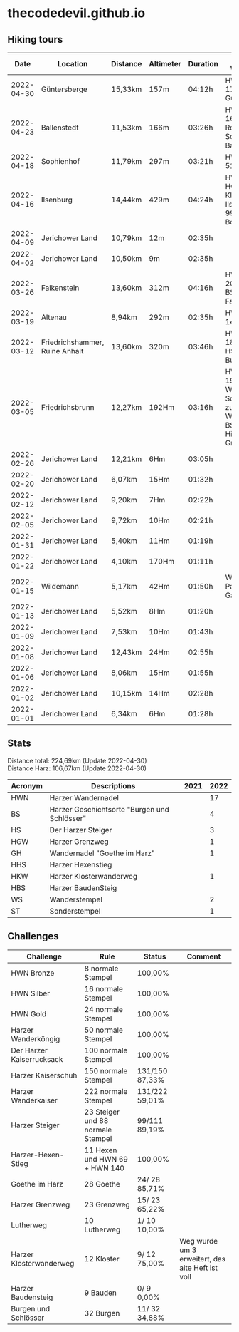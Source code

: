 # thecodedevil.github.io

## Hiking tours
|Date      |Location                      |Distance |Altimeter|Duration|Harzer Wandernadel|
|----------|------------------------------|---------|---------|--------|------------------|
|2022-04-30|Güntersberge                  |15,33km  |157m     |04:12h  |HWN 55, HWN 172, HS 172, BS Güntersburg
|2022-04-23|Ballenstedt                   |11,53km  |166m     |03:26h  |HWN 61, HWN 161, HS 61, BS Roseburg, BS Schloss Ballenstedt
|2022-04-18|Sophienhof                    |11,79km  |297m     |03:21h  |HWN 48, HWN 51, HWN 97
|2022-04-16|Ilsenburg                     |14,44km  |429m     |04:24h  |HWN 4, HWN 5, HGW 4, HKW Kloster Ilsenburg, ST 9941 Borkenkäferpfad
|2022-04-09|Jerichower Land               |10,79km  |12m      |02:35h  |
|2022-04-02|Jerichower Land               |10,50km  |9m       |02:35h  |
|2022-03-26|Falkenstein                   |13,60km  |312m     |04:16h  |HWN 200, HWN 203, HWN 204, BS Burg Falkenstein
|2022-03-19|Altenau                       |8,94km   |292m     |02:35h  |HWN 132, HWN 149, GH 132
|2022-03-12|Friedrichshammer, Ruine Anhalt|13,60km  |320m     |03:46h  |HWN 179, HWN 182, HWN 197, HS 179, BS Burgruine Anhalt
|2022-03-05|Friedrichsbrunn               |12,27km  |192Hm    |03:16h  |HWN 190, HWN 191, HS 191, WS 2021-06 Schutzhütte zum Wanderschuh, BS Erichsburg, Historischer Grenzweg R4
|2022-02-26|Jerichower Land               |12,21km  |6Hm      |03:05h  |
|2022-02-20|Jerichower Land               |6,07km   |15Hm     |01:32h  |
|2022-02-12|Jerichower Land               |9,20km   |7Hm      |02:22h  |
|2022-02-05|Jerichower Land               |9,72km   |10Hm     |02:21h  |
|2022-01-31|Jerichower Land               |5,40km   |11Hm     |01:19h  |
|2022-01-22|Jerichower Land               |4,10km   |170Hm    |01:11h  |
|2022-01-15|Wildemann                     |5,17km   |42Hm     |01:50h  |WS 2021-05 Pavillion Gallenberg
|2022-01-13|Jerichower Land               |5,52km   |8Hm      |01:20h  |
|2022-01-09|Jerichower Land               |7,53km   |10Hm     |01:43h  |
|2022-01-08|Jerichower Land               |12,43km  |24Hm     |02:55h  |
|2022-01-06|Jerichower Land               |8,06km   |15Hm     |01:55h  |
|2022-01-02|Jerichower Land               |10,15km  |14Hm     |02:28h  |
|2022-01-01|Jerichower Land               |6,34km   |6Hm      |01:28h  |

## Stats
Distance total: 224,69km (Update 2022-04-30)  
Distance Harz:  106,67km (Update 2022-04-30)  

|Acronym|Descriptions|2021|2022
|----|------------|----|----
|HWN |Harzer Wandernadel||17
|BS|Harzer Geschichtsorte "Burgen und Schlösser"||4
|HS|Der Harzer Steiger||3
|HGW|Harzer Grenzweg||1
|GH|Wandernadel "Goethe im Harz"||1
|HHS|Harzer Hexenstieg|
|HKW|Harzer Klosterwanderweg||1
|HBS|Harzer BaudenSteig|
|WS|Wanderstempel||2
|ST|Sonderstempel||1

## Challenges
|Challenge                |Rule                              |Status  |Comment
|-------------------------|----------------------------------|--------|-------
|HWN Bronze               |  8 normale Stempel               |100,00%|
|HWN Silber               | 16 normale Stempel               |100,00%|
|HWN Gold                 | 24 normale Stempel               |100,00%|
|Harzer Wanderköngig      | 50 normale Stempel               |100,00%|
|Der Harzer Kaiserrucksack|100 normale Stempel               |100,00%|
|Harzer Kaiserschuh       |150 normale Stempel               |131/150 87,33%|
|Harzer Wanderkaiser      |222 normale Stempel               |131/222 59,01%|
|Harzer Steiger           | 23 Steiger und 88 normale Stempel| 99/111 89,19%|
|Harzer-Hexen-Stieg       | 11 Hexen und HWN 69 + HWN 140    |100,00%|
|Goethe im Harz           | 28 Goethe                        | 24/ 28 85,71%|
|Harzer Grenzweg          | 23 Grenzweg                      | 15/ 23 65,22%|
|Lutherweg                | 10 Lutherweg                     |  1/ 10 10,00%|
|Harzer Klosterwanderweg  | 12 Kloster                       |  9/ 12 75,00%|Weg wurde um 3 erweitert, das alte Heft ist voll
|Harzer Baudensteig       |  9 Bauden                        |  0/  9  0,00%|
|Burgen und Schlösser     | 32 Burgen                        | 11/ 32 34,88%|

